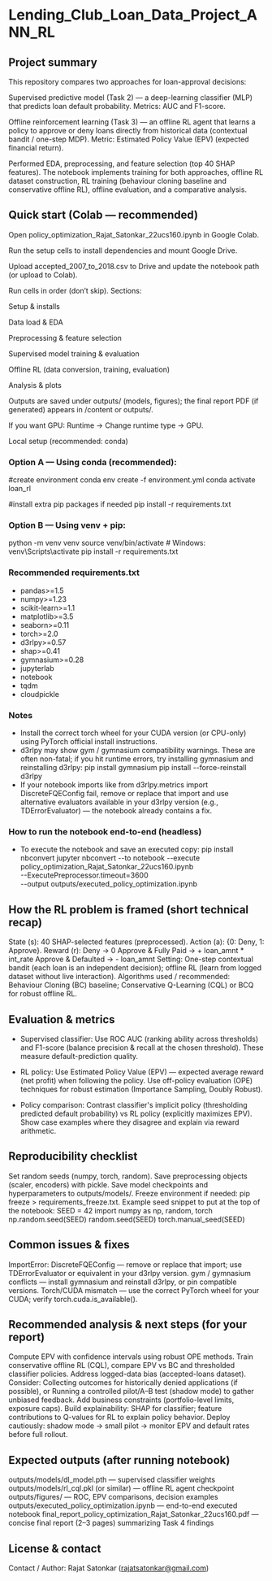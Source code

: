 # Lending_Club_Loan_Data_Project_ANN_RL

## Project summary

This repository compares two approaches for loan-approval decisions:

Supervised predictive model (Task 2) — a deep-learning classifier (MLP) that predicts loan default probability. Metrics: AUC and F1-score.

Offline reinforcement learning (Task 3) — an offline RL agent that learns a policy to approve or deny loans directly from historical data (contextual bandit / one-step MDP). Metric: Estimated Policy Value (EPV) (expected financial return).

Performed EDA, preprocessing, and feature selection (top 40 SHAP features). The notebook implements training for both approaches, offline RL dataset construction, RL training (behaviour cloning baseline and conservative offline RL), offline evaluation, and a comparative analysis.


## Quick start (Colab — recommended)

Open policy_optimization_Rajat_Satonkar_22ucs160.ipynb in Google Colab.

Run the setup cells to install dependencies and mount Google Drive.

Upload accepted_2007_to_2018.csv to Drive and update the notebook path (or upload to Colab).

Run cells in order (don’t skip). Sections:

Setup & installs

Data load & EDA

Preprocessing & feature selection

Supervised model training & evaluation

Offline RL (data conversion, training, evaluation)

Analysis & plots

Outputs are saved under outputs/ (models, figures); the final report PDF (if generated) appears in /content or outputs/.

If you want GPU: Runtime → Change runtime type → GPU.



Local setup (recommended: conda)
### Option A — Using conda (recommended):
#create environment
conda env create -f environment.yml
conda activate loan_rl

#install extra pip packages if needed
pip install -r requirements.txt



### Option B — Using venv + pip:
python -m venv venv
source venv/bin/activate        # Windows: venv\Scripts\activate
pip install -r requirements.txt


### Recommended requirements.txt
- pandas>=1.5
- numpy>=1.23
- scikit-learn>=1.1
- matplotlib>=3.5
- seaborn>=0.11
- torch>=2.0
- d3rlpy>=0.57
- shap>=0.41
- gymnasium>=0.28
- jupyterlab
- notebook
- tqdm
- cloudpickle

### Notes
- Install the correct torch wheel for your CUDA version (or CPU-only) using PyTorch official install instructions.
- d3rlpy may show gym / gymnasium compatibility warnings. These are often non-fatal; if you hit runtime errors, try installing gymnasium and reinstalling d3rlpy:
  pip install gymnasium
  pip install --force-reinstall d3rlpy
- If your notebook imports like from d3rlpy.metrics import DiscreteFQEConfig fail, remove or replace that import and use alternative evaluators available in your d3rlpy version (e.g., TDErrorEvaluator) — the notebook already contains a fix.

### How to run the notebook end-to-end (headless)

- To execute the notebook and save an executed copy:
pip install nbconvert
jupyter nbconvert --to notebook --execute \
  policy_optimization_Rajat_Satonkar_22ucs160.ipynb \
  --ExecutePreprocessor.timeout=3600 \
  --output outputs/executed_policy_optimization.ipynb

## How the RL problem is framed (short technical recap)

State (s): 40 SHAP-selected features (preprocessed).
Action (a): {0: Deny, 1: Approve}.
Reward (r):
Deny → 0
Approve & Fully Paid → + loan_amnt * int_rate
Approve & Defaulted → - loan_amnt
Setting: One-step contextual bandit (each loan is an independent decision); offline RL (learn from logged dataset without live interaction).
Algorithms used / recommended: Behaviour Cloning (BC) baseline; Conservative Q-Learning (CQL) or BCQ for robust offline RL.

## Evaluation & metrics

- Supervised classifier: Use ROC AUC (ranking ability across thresholds) and F1-score (balance precision & recall at the chosen threshold). These measure default-prediction quality.

- RL policy: Use Estimated Policy Value (EPV) — expected average reward (net profit) when following the policy. Use off-policy evaluation (OPE) techniques for robust estimation (Importance Sampling, Doubly Robust).

- Policy comparison: Contrast classifier's implicit policy (thresholding predicted default probability) vs RL policy (explicitly maximizes EPV). Show case examples where they disagree and explain via reward arithmetic.

## Reproducibility checklist

Set random seeds (numpy, torch, random).
Save preprocessing objects (scaler, encoders) with pickle.
Save model checkpoints and hyperparameters to outputs/models/.
Freeze environment if needed: pip freeze > requirements_freeze.txt.
Example seed snippet to put at the top of the notebook:
SEED = 42
import numpy as np, random, torch
np.random.seed(SEED)
random.seed(SEED)
torch.manual_seed(SEED)

## Common issues & fixes

ImportError: DiscreteFQEConfig — remove or replace that import; use TDErrorEvaluator or equivalent in your d3rlpy version.
gym / gymnasium conflicts — install gymnasium and reinstall d3rlpy, or pin compatible versions.
Torch/CUDA mismatch — use the correct PyTorch wheel for your CUDA; verify torch.cuda.is_available().

## Recommended analysis & next steps (for your report)

Compute EPV with confidence intervals using robust OPE methods.
Train conservative offline RL (CQL), compare EPV vs BC and thresholded classifier policies.
Address logged-data bias (accepted-loans dataset). Consider:
Collecting outcomes for historically denied applications (if possible), or
Running a controlled pilot/A–B test (shadow mode) to gather unbiased feedback.
Add business constraints (portfolio-level limits, exposure caps).
Build explainability: SHAP for classifier; feature contributions to Q-values for RL to explain policy behavior.
Deploy cautiously: shadow mode → small pilot → monitor EPV and default rates before full rollout.

## Expected outputs (after running notebook)

outputs/models/dl_model.pth — supervised classifier weights
outputs/models/rl_cql.pkl (or similar) — offline RL agent checkpoint
outputs/figures/ — ROC, EPV comparisons, decision examples
outputs/executed_policy_optimization.ipynb — end-to-end executed notebook
final_report_policy_optimization_Rajat_Satonkar_22ucs160.pdf — concise final report (2–3 pages) summarizing Task 4 findings

## License & contact

Contact / Author: Rajat Satonkar (rajatsatonkar@gmail.com)

